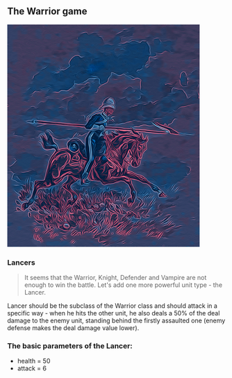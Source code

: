 ## The Warrior game
![img.png](../../../../../resources/lancer_img.png)
### Lancers
> It seems that the Warrior, Knight, Defender and Vampire are not enough to win the battle. Let's add one more powerful unit type - the Lancer.

Lancer should be the subclass of the Warrior class and should attack in a specific way - when he hits the other unit, he also deals a 50% of the deal damage to the enemy unit, standing behind the firstly assaulted one (enemy defense makes the deal damage value lower).

### The basic parameters of the Lancer:
 - health = 50
 - attack = 6
